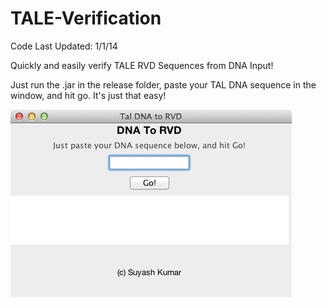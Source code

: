 TALE-Verification
=================
Code Last Updated: 1/1/14

Quickly and easily verify TALE RVD Sequences from DNA Input!

Just run the .jar in the release folder, paste your TAL DNA sequence in the window, and hit go. It's just that easy!

![Alt text](/images/RVDVerify1.tiff)
